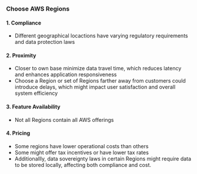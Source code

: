 ### Choose AWS Regions

#### 1. Compliance
- Different geographical locactions have varying regulatory requirements and data protection laws

#### 2. Proximity
- Closer to own base minimize data travel time, which reduces latency and enhances application responsiveness
- Choose a Region or set of Regions farther away from customers could introduce delays, which might impact user satisfaction and overall system efficiency

#### 3. Feature Availability
- Not all Regions contain all AWS offerings

#### 4. Pricing
- Some regions have lower operational costs than others
- Some might offer tax incentives or have lower tax rates
- Additionallly, data sovereignty laws in certain Regions might require data to be stored locally, affecting both compliance and cost.
